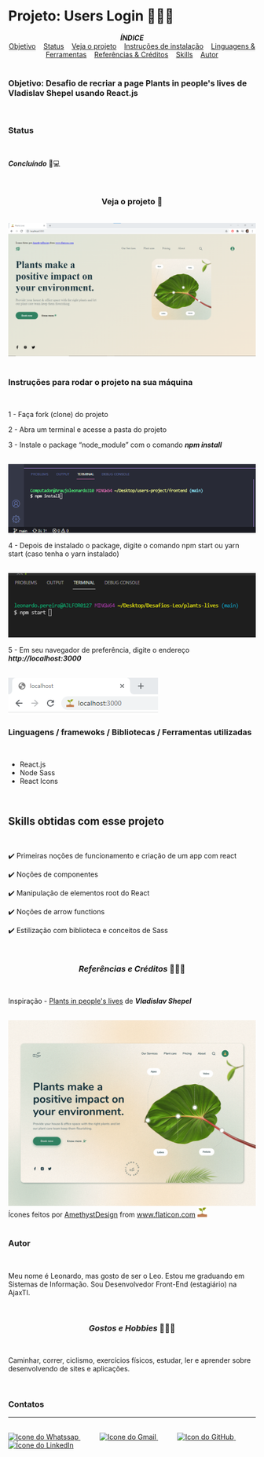 <h1>Projeto: Users Login 🙍‍♂️📱</h1>

<div align=center>
<em><strong>ÍNDICE</strong></em>
</div>
 
<div align=center>
    <a href="#objetivo" align=center>Objetivo</a>&nbsp;&nbsp;&nbsp;
    <a href="#status" align=center>Status</a>&nbsp;&nbsp;&nbsp;
    <a href="#veja" align=center>Veja o projeto</a>&nbsp;&nbsp;&nbsp; 
    <a href="#instrucoes" align=center>Instruções de instalação</a>&nbsp;&nbsp;&nbsp;
    <a href="#recursos" align=center>Linguagens & Ferramentas</a>&nbsp;&nbsp;&nbsp;
    <a href="#referencias" align=center>Referências & Créditos</a>&nbsp;&nbsp;&nbsp;
    <a href="#skills" align=center>Skills</a>&nbsp;&nbsp;&nbsp;
    <a href="#autor" align=center>Autor</a> 
</div>

<br>

<h3 id="objetivo">Objetivo: Desafio de recriar a page Plants in people's lives de Vladislav Shepel usando React.js</h3>

<br>

<h3 id="status">Status</h3><br>

***Concluíndo*** 🚀💻

<br>

<div align=center>
    <h3 id="veja">Veja o projeto 🌱</h3>
    <br>
    <img src="project-assets/my-project.png">
</div>

<br>


<h3 id="instrucoes">Instruções para rodar o projeto na sua máquina</h3>

<br>

1 - Faça fork (clone) do projeto

2 - Abra um terminal e acesse a pasta do projeto

3 - Instale o package “node_module” com o comando ***npm install***

<br>

<img src="project-assets/npm-install.png">

<br>

4 - Depois de instalado o package, digite o comando npm start ou yarn start (caso tenha o yarn instalado)

<br>

<img src="project-assets/npm-start.png">

<br>

5 - Em seu navegador de preferência, digite o endereço ***http://localhost:3000***

<br>

<img src="project-assets/icon-browser.png">


<br>

<h3 id="recursos">Linguagens / framewoks / Bibliotecas / Ferramentas utilizadas</h3>

<br>

* React.js
* Node Sass
* React Icons

<br>

<h2 id="skills">Skills obtidas com esse projeto</h2>

<br>

✔️ Primeiras noções de funcionamento e criação de um app com react

✔️ Noções de componentes

✔️ Manipulação de elementos root do React

✔️ Noções de arrow functions 

✔️ Estilização com biblioteca e conceitos de Sass

<br>

<h3 align=center id="referencias"><i>Referências e Créditos </i>📖🙋‍♂️</h3><br> 

Inspiração - [Plants in people's lives](https://dribbble.com/shots/16872663-Plants-in-people-s-lives?showSimilarShots=true&_=1637150902705) de ***Vladislav Shepel***

<br>

<img src="project-assets/project-origin.gif">

<br>

<div>Ícones feitos por <a href="https://www.flaticon.com/br/autores/amethystdesign" title="AmethystDesign">AmethystDesign</a> from <a href="https://www.flaticon.com/br/" title="Flaticon">www.flaticon.com</a> <img src="project-assets/plantar.png" width=20em></div>

<br>



<h3 id="autor">Autor</h3><br>

<p> Meu nome é Leonardo, mas gosto de ser o Leo. Estou me graduando em Sistemas de Informação. Sou Desenvolvedor Front-End (estagiário) na AjaxTI.</p><br>

<h3 align=center><i>Gostos e Hobbies </i>📖🙋‍♂️</h3><br> 

Caminhar, correr, ciclismo, exercícios físicos, estudar, ler e aprender sobre desenvolvendo de sites e aplicações.</p><br>

<div>
    <h3><strong>Contatos</strong></h3><hr><br>    
    <a href="https://api.whatsapp.com/send?l=pt-BR&phone=5585988511269&text=Prazer%2C%20sou%20Leonardo%20Ara%C3%BAjo%2C%20mas%20gosto%20de%20ser%20chamado%20por%20Leo.%0ASou%20universit%C3%A1rio%20de%20Sistemas%20de%20Informa%C3%A7%C3%A3o%2C%0A%0AComo%20posso%20ajudar%3F">
        <img  src="https://i.imgur.com/YyLyMPi.png" height="30em" title="Icone do Whatssap">
    </a>
    &nbsp;&nbsp;&nbsp;&nbsp;&nbsp;&nbsp;&nbsp;&nbsp;&nbsp;
     <a href="mailto:araujoleonardo310@gmail.com">
        <img src="https://i.imgur.com/tLI3d6L.png" height="30em" title="Icone do Gmail">
    </a>
    &nbsp;&nbsp;&nbsp;&nbsp;&nbsp;&nbsp;&nbsp;&nbsp;&nbsp;
    <a href="https://github.com/araujoleonardo310">
        <img  src="https://i.imgur.com/LpVinhs.png" height="30em" title="Icon do GitHub">
    </a>   
    &nbsp;&nbsp;&nbsp;&nbsp;&nbsp;&nbsp;&nbsp;&nbsp;&nbsp;
    <a href="https://www.linkedin.com/in/leonardoaraujo310/">
        <img src="https://i.imgur.com/HlqBmV8.png" height="30em" title="Ícone do LinkedIn">
    </a>
</div>








